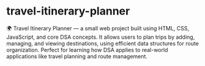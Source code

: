 # travel-itinerary-planner
🌍 Travel Itinerary Planner — a small web project built using HTML, CSS, JavaScript, and core DSA concepts. It allows users to plan trips by adding, managing, and viewing destinations, using efficient data structures for route organization. Perfect for learning how DSA applies to real-world applications like travel planning and route management.
